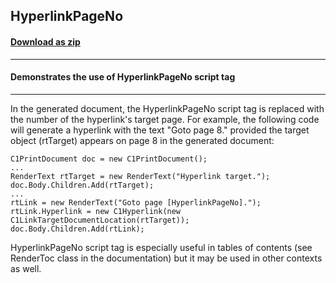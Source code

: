 ## HyperlinkPageNo
#### [Download as zip](https://grapecity.github.io/DownGit/#/home?url=https://github.com/GrapeCity/ComponentOne-WinForms-Samples/tree/master/NetFramework\PrintDocument\CS\HyperlinkPageNo)
____
#### Demonstrates the use of HyperlinkPageNo script tag
____
In the generated document, the HyperlinkPageNo script tag is replaced with the number of the hyperlink's target page.
For example, the following code will generate a hyperlink with the text "Goto page 8." provided the target object (rtTarget) appears on page 8 in the generated document: 

```
C1PrintDocument doc = new C1PrintDocument();
...
RenderText rtTarget = new RenderText("Hyperlink target.");
doc.Body.Children.Add(rtTarget);
...
rtLink = new RenderText("Goto page [HyperlinkPageNo].");
rtLink.Hyperlink = new C1Hyperlink(new C1LinkTargetDocumentLocation(rtTarget));
doc.Body.Children.Add(rtLink);
```

HyperlinkPageNo script tag is especially useful in tables of contents (see RenderToc class in the documentation) but it may be used in other contexts as well. 